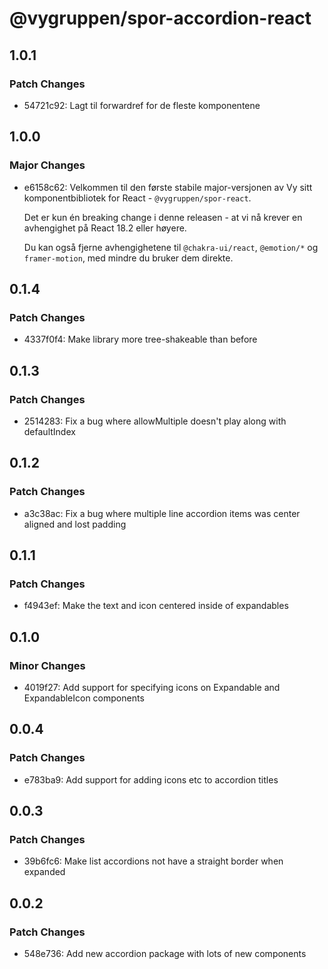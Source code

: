 # @vygruppen/spor-accordion-react

## 1.0.1

### Patch Changes

- 54721c92: Lagt til forwardref for de fleste komponentene

## 1.0.0

### Major Changes

- e6158c62: Velkommen til den første stabile major-versjonen av Vy sitt komponentbibliotek for React - `@vygruppen/spor-react`.

  Det er kun én breaking change i denne releasen - at vi nå krever en avhengighet på React 18.2 eller høyere.

  Du kan også fjerne avhengighetene til `@chakra-ui/react`, `@emotion/*` og `framer-motion`, med mindre du bruker dem direkte.

## 0.1.4

### Patch Changes

- 4337f0f4: Make library more tree-shakeable than before

## 0.1.3

### Patch Changes

- 2514283: Fix a bug where allowMultiple doesn't play along with defaultIndex

## 0.1.2

### Patch Changes

- a3c38ac: Fix a bug where multiple line accordion items was center aligned and lost padding

## 0.1.1

### Patch Changes

- f4943ef: Make the text and icon centered inside of expandables

## 0.1.0

### Minor Changes

- 4019f27: Add support for specifying icons on Expandable and ExpandableIcon components

## 0.0.4

### Patch Changes

- e783ba9: Add support for adding icons etc to accordion titles

## 0.0.3

### Patch Changes

- 39b6fc6: Make list accordions not have a straight border when expanded

## 0.0.2

### Patch Changes

- 548e736: Add new accordion package with lots of new components
